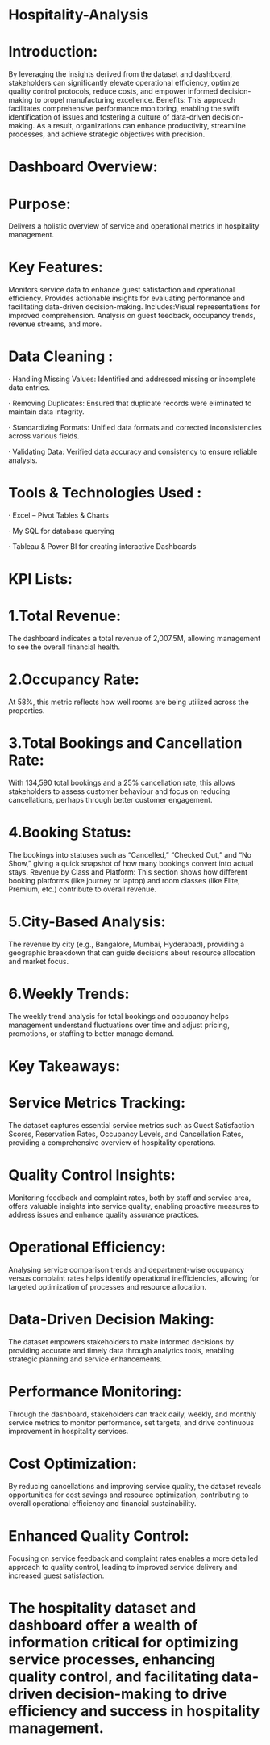 # Hospitality-Analysis
# Introduction:
By leveraging the insights derived from the dataset and dashboard, stakeholders can significantly elevate operational efficiency, optimize quality control protocols, reduce costs, and empower informed decision-making to propel manufacturing excellence.
Benefits: This approach facilitates comprehensive performance monitoring, enabling the swift identification of issues and fostering a culture of data-driven decision-making. As a result, organizations can enhance productivity, streamline processes, and achieve strategic objectives with precision.

# Dashboard Overview:
# Purpose: 
Delivers a holistic overview of service and operational metrics in hospitality management.
# Key Features:
Monitors service data to enhance guest satisfaction and operational efficiency. Provides actionable insights for evaluating performance and facilitating data-driven decision-making.
Includes:Visual representations for improved comprehension.  Analysis on guest feedback, occupancy trends, revenue streams, and more.

# Data Cleaning :
· Handling Missing Values: Identified and addressed missing or incomplete data entries.

· Removing Duplicates: Ensured that duplicate records were eliminated to maintain data integrity.

· Standardizing Formats: Unified data formats and corrected inconsistencies across various fields.

· Validating Data: Verified data accuracy and consistency to ensure reliable analysis.

# Tools & Technologies Used :
· Excel – Pivot Tables & Charts

· My SQL for database querying

· Tableau & Power BI for creating interactive Dashboards

# KPI Lists:
# 1.Total Revenue: 
The dashboard indicates a total revenue of 2,007.5M, allowing management to see the overall financial health.
# 2.Occupancy Rate: 
At 58%, this metric reflects how well rooms are being utilized across the properties.
# 3.Total Bookings and Cancellation Rate:
With 134,590 total bookings and a 25% cancellation rate, this allows stakeholders to assess customer behaviour and focus on reducing cancellations, perhaps through better customer engagement.
# 4.Booking Status:
The bookings into statuses such as “Cancelled,” “Checked Out,” and “No Show,” giving a quick snapshot of how many bookings convert into actual stays.
Revenue by Class and Platform: This section shows how different booking platforms (like journey or laptop) and room classes (like Elite, Premium, etc.) contribute to overall revenue. 
# 5.City-Based Analysis:
The revenue by city (e.g., Bangalore, Mumbai, Hyderabad), providing a geographic breakdown that can guide decisions about resource allocation and market focus.
# 6.Weekly Trends:
The weekly trend analysis for total bookings and occupancy helps management understand fluctuations over time and adjust pricing, promotions, or staffing to better manage demand.

# Key Takeaways:
# Service Metrics Tracking: 
The dataset captures essential service metrics such as Guest Satisfaction Scores, Reservation Rates, Occupancy Levels, and Cancellation Rates, providing a comprehensive overview of hospitality operations.
# Quality Control Insights: 
Monitoring feedback and complaint rates, both by staff and service area, offers valuable insights into service quality, enabling proactive measures to address issues and enhance quality assurance practices.
# Operational Efficiency:
Analysing service comparison trends and department-wise occupancy versus complaint rates helps identify operational inefficiencies, allowing for targeted optimization of processes and resource allocation.
# Data-Driven Decision Making:
The dataset empowers stakeholders to make informed decisions by providing accurate and timely data through analytics tools, enabling strategic planning and service enhancements.
# Performance Monitoring: 
Through the dashboard, stakeholders can track daily, weekly, and monthly service metrics to monitor performance, set targets, and drive continuous improvement in hospitality services.
# Cost Optimization:
By reducing cancellations and improving service quality, the dataset reveals opportunities for cost savings and resource optimization, contributing to overall operational efficiency and financial sustainability.
# Enhanced Quality Control:
Focusing on service feedback and complaint rates enables a more detailed approach to quality control, leading to improved service delivery and increased guest satisfaction.

# The hospitality dataset and dashboard offer a wealth of information critical for optimizing service processes, enhancing quality control, and facilitating data-driven decision-making to drive efficiency and success in hospitality management.








